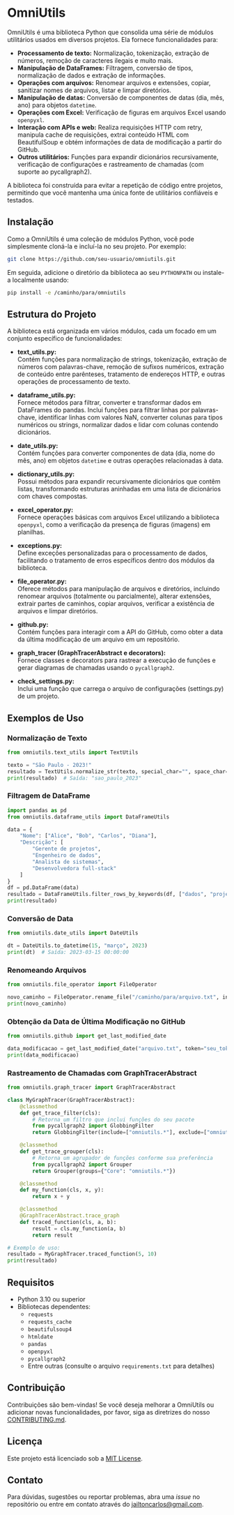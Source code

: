 # OmniUtils

OmniUtils é uma biblioteca Python que consolida uma série de módulos utilitários usados em diversos projetos. Ela fornece funcionalidades para:

- **Processamento de texto:** Normalização, tokenização, extração de números, remoção de caracteres ilegais e muito mais.
- **Manipulação de DataFrames:** Filtragem, conversão de tipos, normalização de dados e extração de informações.
- **Operações com arquivos:** Renomear arquivos e extensões, copiar, sanitizar nomes de arquivos, listar e limpar diretórios.
- **Manipulação de datas:** Conversão de componentes de datas (dia, mês, ano) para objetos `datetime`.
- **Operações com Excel:** Verificação de figuras em arquivos Excel usando `openpyxl`.
- **Interação com APIs e web:** Realiza requisições HTTP com retry, manipula cache de requisições, extrai conteúdo HTML com BeautifulSoup e obtém informações de data de modificação a partir do GitHub.
- **Outros utilitários:** Funções para expandir dicionários recursivamente, verificação de configurações e rastreamento de chamadas (com suporte ao pycallgraph2).

A biblioteca foi construída para evitar a repetição de código entre projetos, permitindo que você mantenha uma única fonte de utilitários confiáveis e testados.

## Instalação

Como a OmniUtils é uma coleção de módulos Python, você pode simplesmente cloná-la e incluí-la no seu projeto. Por exemplo:

```bash
git clone https://github.com/seu-usuario/omniutils.git
```

Em seguida, adicione o diretório da biblioteca ao seu `PYTHONPATH` ou instale-a localmente usando:

```bash
pip install -e /caminho/para/omniutils
```

## Estrutura do Projeto

A biblioteca está organizada em vários módulos, cada um focado em um conjunto específico de funcionalidades:

- **text_utils.py:**  
  Contém funções para normalização de strings, tokenização, extração de números com palavras-chave, remoção de sufixos numéricos, extração de conteúdo entre parênteses, tratamento de endereços HTTP, e outras operações de processamento de texto.

- **dataframe_utils.py:**  
  Fornece métodos para filtrar, converter e transformar dados em DataFrames do pandas. Inclui funções para filtrar linhas por palavras-chave, identificar linhas com valores NaN, converter colunas para tipos numéricos ou strings, normalizar dados e lidar com colunas contendo dicionários.

- **date_utils.py:**  
  Contém funções para converter componentes de data (dia, nome do mês, ano) em objetos `datetime` e outras operações relacionadas à data.

- **dictionary_utils.py:**  
  Possui métodos para expandir recursivamente dicionários que contêm listas, transformando estruturas aninhadas em uma lista de dicionários com chaves compostas.

- **excel_operator.py:**  
  Fornece operações básicas com arquivos Excel utilizando a biblioteca `openpyxl`, como a verificação da presença de figuras (imagens) em planilhas.

- **exceptions.py:**  
  Define exceções personalizadas para o processamento de dados, facilitando o tratamento de erros específicos dentro dos módulos da biblioteca.

- **file_operator.py:**  
  Oferece métodos para manipulação de arquivos e diretórios, incluindo renomear arquivos (totalmente ou parcialmente), alterar extensões, extrair partes de caminhos, copiar arquivos, verificar a existência de arquivos e limpar diretórios.

- **github.py:**  
  Contém funções para interagir com a API do GitHub, como obter a data da última modificação de um arquivo em um repositório.

- **graph_tracer (GraphTracerAbstract e decorators):**  
  Fornece classes e decorators para rastrear a execução de funções e gerar diagramas de chamadas usando o `pycallgraph2`.

- **check_settings.py:**  
  Inclui uma função que carrega o arquivo de configurações (settings.py) de um projeto.

## Exemplos de Uso

### Normalização de Texto

```python
from omniutils.text_utils import TextUtils

texto = "São Paulo - 2023!"
resultado = TextUtils.normalize_str(texto, special_char="", space_char="_")
print(resultado)  # Saída: "sao_paulo_2023"
```

### Filtragem de DataFrame

```python
import pandas as pd
from omniutils.dataframe_utils import DataFrameUtils

data = {
    "Nome": ["Alice", "Bob", "Carlos", "Diana"],
    "Descrição": [
        "Gerente de projetos",
        "Engenheiro de dados",
        "Analista de sistemas",
        "Desenvolvedora full-stack"
    ]
}
df = pd.DataFrame(data)
resultado = DataFrameUtils.filter_rows_by_keywords(df, ["dados", "projetos"], "Descrição")
print(resultado)
```

### Conversão de Data

```python
from omniutils.date_utils import DateUtils

dt = DateUtils.to_datetime(15, "março", 2023)
print(dt)  # Saída: 2023-03-15 00:00:00
```

### Renomeando Arquivos

```python
from omniutils.file_operator import FileOperator

novo_caminho = FileOperator.rename_file("/caminho/para/arquivo.txt", insert_text="v2")
print(novo_caminho)
```

### Obtenção da Data de Última Modificação no GitHub

```python
from omniutils.github import get_last_modified_date

data_modificacao = get_last_modified_date("arquivo.txt", token="seu_token", owner="seu_owner", repo="seu_repo")
print(data_modificacao)
```

###  Rastreamento de Chamadas com GraphTracerAbstract
```python
from omniutils.graph_tracer import GraphTracerAbstract

class MyGraphTracer(GraphTracerAbstract):
    @classmethod
    def get_trace_filter(cls):
        # Retorna um filtro que inclui funções do seu pacote
        from pycallgraph2 import GlobbingFilter
        return GlobbingFilter(include=["omniutils.*"], exclude=["omniutils.tests.*"])

    @classmethod
    def get_trace_grouper(cls):
        # Retorna um agrupador de funções conforme sua preferência
        from pycallgraph2 import Grouper
        return Grouper(groups={"Core": "omniutils.*"})

    @classmethod
    def my_function(cls, x, y):
        return x + y

    @classmethod
    @GraphTracerAbstract.trace_graph
    def traced_function(cls, a, b):
        result = cls.my_function(a, b)
        return result

# Exemplo de uso:
resultado = MyGraphTracer.traced_function(5, 10)
print(resultado)
```


## Requisitos

- Python 3.10 ou superior
- Bibliotecas dependentes:
  - `requests`
  - `requests_cache`
  - `beautifulsoup4`
  - `htmldate`
  - `pandas`
  - `openpyxl`
  - `pycallgraph2`
  - Entre outras (consulte o arquivo `requirements.txt` para detalhes)

## Contribuição

Contribuições são bem-vindas! Se você deseja melhorar a OmniUtils ou adicionar novas funcionalidades, por favor, siga as diretrizes do nosso [CONTRIBUTING.md](CONTRIBUTING.md).

## Licença

Este projeto está licenciado sob a [MIT License](LICENSE).

## Contato

Para dúvidas, sugestões ou reportar problemas, abra uma _issue_ no repositório ou entre em contato através do [jailtoncarlos@gmail.com](mailto:jailtoncarlos@gmail.com).

